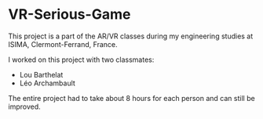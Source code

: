 # VR-Serious-Game

This project is a part of the AR/VR classes during my engineering studies at ISIMA, Clermont-Ferrand, France.

I worked on this project with two classmates:
* Lou Barthelat
* Léo Archambault

The entire project had to take about 8 hours for each person and can still be improved.
